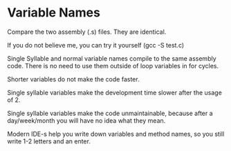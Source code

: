 # Variable Names

Compare the two assembly (.s) files. They are identical.

If you do not believe me, you can try it yourself (gcc -S test.c)

Single Syllable and normal variable names compile to the same assembly code.
There is no need to use them outside of loop variables in for cycles.

Shorter variables do not make the code faster.

Single syllable variables make the development time slower after the usage of 2. 

Single syllable variables make the code unmaintainable, because after a day/week/month you will have no idea what they mean.

Modern IDE-s help you write down variables and method names, so you still write 1-2 letters and an enter.
